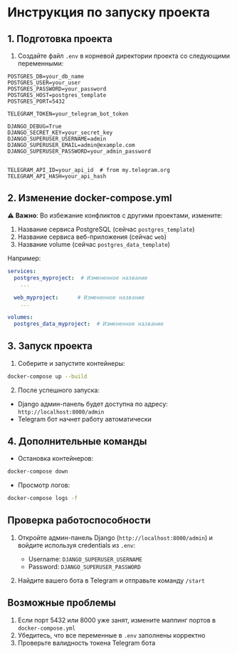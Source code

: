 # Инструкция по запуску проекта

## 1. Подготовка проекта

1. Создайте файл `.env` в корневой директории проекта со следующими переменными:
```plaintext
POSTGRES_DB=your_db_name
POSTGRES_USER=your_user
POSTGRES_PASSWORD=your_password
POSTGRES_HOST=postgres_template
POSTGRES_PORT=5432

TELEGRAM_TOKEN=your_telegram_bot_token

DJANGO_DEBUG=True
DJANGO_SECRET_KEY=your_secret_key
DJANGO_SUPERUSER_USERNAME=admin
DJANGO_SUPERUSER_EMAIL=admin@example.com
DJANGO_SUPERUSER_PASSWORD=your_admin_password


TELEGRAM_API_ID=your_api_id  # from my.telegram.org
TELEGRAM_API_HASH=your_api_hash
```

## 2. Изменение docker-compose.yml

⚠️ **Важно**: Во избежание конфликтов с другими проектами, измените:

1. Название сервиса PostgreSQL (сейчас `postgres_template`)
2. Название сервиса веб-приложения (сейчас `web`)
3. Название volume (сейчас `postgres_data_template`)

Например:
```yaml
services:
  postgres_myproject:  # Измененное название
    ...
  
  web_myproject:      # Измененное название
    ...

volumes:
  postgres_data_myproject:  # Измененное название
```

## 3. Запуск проекта

1. Соберите и запустите контейнеры:
```bash
docker-compose up --build
```

2. После успешного запуска:
- Django админ-панель будет доступна по адресу: `http://localhost:8000/admin`
- Telegram бот начнет работу автоматически

## 4. Дополнительные команды

- Остановка контейнеров:
```bash
docker-compose down
```

- Просмотр логов:
```bash
docker-compose logs -f
```

## Проверка работоспособности

1. Откройте админ-панель Django (`http://localhost:8000/admin`) и войдите используя credentials из `.env`:
   - Username: `DJANGO_SUPERUSER_USERNAME`
   - Password: `DJANGO_SUPERUSER_PASSWORD`

2. Найдите вашего бота в Telegram и отправьте команду `/start`

## Возможные проблемы

1. Если порт 5432 или 8000 уже занят, измените маппинг портов в `docker-compose.yml`
2. Убедитесь, что все переменные в `.env` заполнены корректно
3. Проверьте валидность токена Telegram бота

